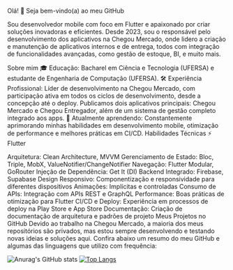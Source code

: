 
Olá! 👋 Seja bem-vindo(a) ao meu GitHub

Sou desenvolvedor mobile com foco em Flutter e apaixonado por criar soluções inovadoras e eficientes. Desde 2023, sou o responsável pelo desenvolvimento dos aplicativos na Chegou Mercado, onde lidero a criação e manutenção de aplicativos internos e de entrega, todos com integração de funcionalidades avançadas, como gestão de estoque, BI, e muito mais.

Sobre mim
🎓 Educação: Bacharel em Ciência e Tecnologia (UFERSA) e estudante de Engenharia de Computação (UFERSA).
🛠 Experiência Profissional: Líder de desenvolvimento na Chegou Mercado, com participação ativa em todos os ciclos de desenvolvimento, desde a concepção até o deploy. Publicamos dois aplicativos principais: Chegou Mercado e Chegou Entregador, além de um sistema de gestão completo integrado aos apps.
🌱 Atualmente aprendendo: Constantemente aprimorando minhas habilidades em desenvolvimento mobile, otimização de performance e melhores práticas em CI/CD.
Habilidades Técnicas ⚡
Flutter

Arquitetura: Clean Architecture, MVVM
Gerenciamento de Estado: Bloc, Triple, MobX, ValueNotifier/ChangeNotifier
Navegação: Flutter Modular, GoRouter
Injeção de Dependência: Get It (DI)
Backend Integrado: Firebase, Supabase
Design Responsivo: Componentização e responsividade para diferentes dispositivos
Animações: Implícitas e controladas
Consumo de APIs: Integração com APIs REST e GraphQL
Performance: Boas práticas de otimização para Flutter
CI/CD e Deploy: Experiência em processos de deploy na Play Store e App Store
Documentação: Criação de documentação de arquitetura e padrões de projeto
Meus Projetos no GitHub
Devido ao trabalho na Chegou Mercado, a maioria dos meus repositórios são privados, mas estou sempre desenvolvendo e testando novas ideias e soluções aqui. Confira abaixo um resumo do meu GitHub e algumas das linguagens que utilizo com frequência:


![Anurag's GitHub stats](https://github-readme-stats.vercel.app/api?username=thiagolop&show_icons=true&theme=dark)   [![Top Langs](https://github-readme-stats.vercel.app/api/top-langs/?username=thiagolop&layout=compact&theme=dark)](https://github.com/thiagolop/github-readme-stats)


